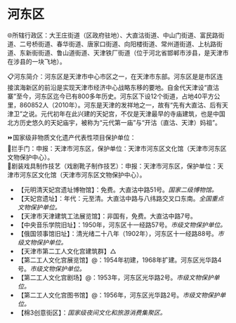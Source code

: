 # 河东区  
🌐所辖行政区：大王庄街道（区政府驻地）、大直沽街道、中山门街道、富民路街道、二号桥街道、春华街道、唐家口街道、向阳楼街道、常州道街道、上杭路街道、东新街街道、鲁山道街道、天津铁厂街道（位于河北省邯郸市涉县，是天津市在涉县的一块飞地）。  
  
📋河东简介：河东区是天津市中心市区之一，在天津市东部。河东区是是市区连接滨海新区的前沿是实现天津市经济中心战略东移的要地。自金代天津设“直沽寨”至今，河东区迄今已有800多年历史。河东区下设12个街道，占地40平方公里，860852人（2010年）。河东是天津的发祥地之一，故有“先有大直沽、后有天津卫”之说。元代初年在此兴建的天妃宫，不仅是天津最早的寺庙建筑，也是中国北方历史悠久的天妃庙宇，被称为“元代第一庙”与“开沽（直沽、天津）妈祖”。  
  
⏩国家级非物质文化遗产代表性项目保护单位：  
🔸拦手门：申报：天津市河东区，保护单位：天津市河东区文化馆（天津市河东区文物保护中心）。  
🔸剧装戏具制作技艺（戏剧靴子制作技艺）：申报：天津市河东区，保护单位：天津市河东区文化馆（天津市河东区文物保护中心）。  
  
* 【元明清天妃宫遗址博物馆】：免费。大直沽中路51号。*国家二级博物馆。*  
* 【天妃宫遗址】：年代：元至清。大直沽中路与八纬路交叉口东南。*全国重点文物保护单位。*  
* 【天津市天津建筑工法展览馆】：非国有，免费。大直沽中路7号。  
* 【中央音乐学院旧址】：1950年，河东区十一经路57号。*市级文物保护单位。*
* 【俄国领事馆旧址】：清光绪二十八年（1902年），河东区十一经路88号。*市级文物保护单位。*  
* 【天津市第二工人文化宫建筑群】△  
* 【第二工人文化宫展览馆】@：1954年初建，1968年扩建。河东区光华路4号。*市级文物保护单位。*  
* 【第二工人文化宫剧场】@：1953年，河东区光华路2号。*市级文物保护单位。*  
* 【第二工人文化宫图书馆】@：1956年，河东区光华路2号。*市级文物保护单位。*  
* 【棉3创意街区】：*国家级夜间文化和旅游消费集聚区。*